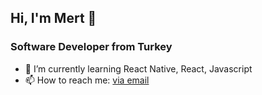 
## Hi, I'm Mert 👋
### Software Developer from Turkey

- 🌱 I’m currently learning React Native, React, Javascript
- 📫 How to reach me:  [via email](mailto:mert.ozbudak@outlook.com)

<!--
**MertOzbudak/mertozbudak** is a ✨ _special_ ✨ repository because its `README.md` (this file) appears on your GitHub profile.

Here are some ideas to get you started:

- 🔭 I’m currently working on ...
- 🌱 I’m currently learning ...
- 👯 I’m looking to collaborate on ...
- 🤔 I’m looking for help with ...
- 💬 Ask me about ...
- 📫 How to reach me: ...
- 😄 Pronouns: ...
- ⚡ Fun fact: ...
-->
